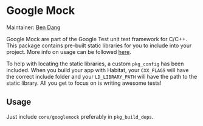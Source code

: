 Google Mock
===========

Maintainer: [Ben Dang](me@bdang.it)

Google Mock are part of the Google Test unit test framework for C/C++.  This package contains
pre-built static libraries for you to include into your project.  More info on usage can be
followed [here](https://github.com/google/googletest/tree/master/googlemock).

To help with locating the static libraries, a custom `pkg_config` has been included.  When you
build your app with Habitat, your `CXX_FLAGS` will have the correct include folder and your
`LD_LIBRARY_PATH` will have the path to the static library.  All you get to focus on is writing
awesome tests!

## Usage

Just include `core/googlemock` preferably in `pkg_build_deps`.
